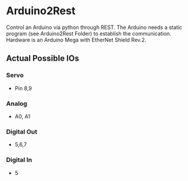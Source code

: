 # Arduino2Rest

Control an Arduino via python through REST. The Arduino needs a static program (see Arduino2Rest Folder) to establish the communication. Hardware is an Arduino Mega with EtherNet Shield Rev.2.

## Actual Possible IOs

### Servo
- Pin 8,9

### Analog
- A0, A1

### Digital Out
- 5,6,7

### Digital In
- 5




